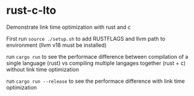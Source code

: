 # rust-c-lto
Demonstrate link time optimization with rust and c

First run `source ./setup.sh` to add RUSTFLAGS and llvm path to environment (llvm v18 must be installed)

run `cargo run` to see the performace difference between compilation of a single language (rust) vs compiling multiple langages together (rust + c) without link time optimization

run `cargo run --release` to see the performace difference with link time optimization